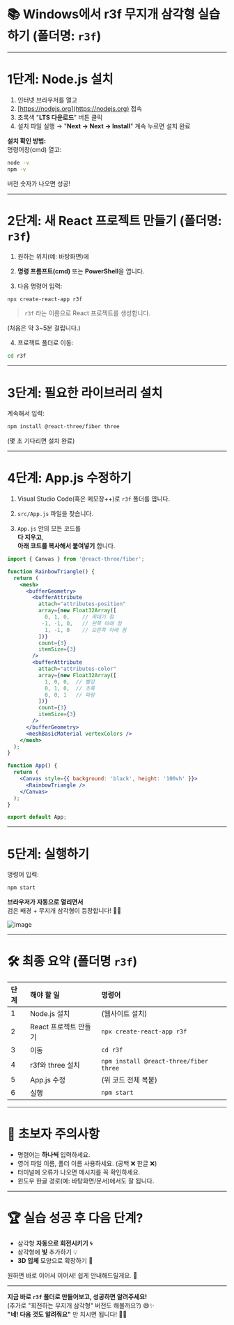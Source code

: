 # 📚 Windows에서 r3f 무지개 삼각형 실습하기 (폴더명: `r3f`)

---

# 1단계: Node.js 설치

1. 인터넷 브라우저를 열고  
2. [https://nodejs.org](https://nodejs.org) 접속  
3. 초록색 "**LTS 다운로드**" 버튼 클릭  
4. 설치 파일 실행 → "**Next → Next → Install**" 계속 누르면 설치 완료

**설치 확인 방법:**  
명령어창(cmd) 열고:

```bash
node -v
npm -v
```
버전 숫자가 나오면 성공!

---

# 2단계: 새 React 프로젝트 만들기 (폴더명: `r3f`)

1. 원하는 위치(예: 바탕화면)에  
2. **명령 프롬프트(cmd)** 또는 **PowerShell**을 엽니다.

3. 다음 명령어 입력:

```bash
npx create-react-app r3f
```

> `r3f` 라는 이름으로 React 프로젝트를 생성합니다.

(처음은 약 3~5분 걸립니다.)

4. 프로젝트 폴더로 이동:

```bash
cd r3f
```

---

# 3단계: 필요한 라이브러리 설치

계속해서 입력:

```bash
npm install @react-three/fiber three
```

(몇 초 기다리면 설치 완료)

---

# 4단계: App.js 수정하기

1. Visual Studio Code(혹은 메모장++)로 `r3f` 폴더를 엽니다.

2. `src/App.js` 파일을 찾습니다.

3. `App.js` 안의 모든 코드를  
**다 지우고**,  
**아래 코드를 복사해서 붙여넣기** 합니다.

```jsx
import { Canvas } from '@react-three/fiber';

function RainbowTriangle() {
  return (
    <mesh>
      <bufferGeometry>
        <bufferAttribute
          attach="attributes-position"
          array={new Float32Array([
            0, 1, 0,    // 꼭대기 점
           -1, -1, 0,   // 왼쪽 아래 점
            1, -1, 0    // 오른쪽 아래 점
          ])}
          count={3}
          itemSize={3}
        />
        <bufferAttribute
          attach="attributes-color"
          array={new Float32Array([
            1, 0, 0,  // 빨강
            0, 1, 0,  // 초록
            0, 0, 1   // 파랑
          ])}
          count={3}
          itemSize={3}
        />
      </bufferGeometry>
      <meshBasicMaterial vertexColors />
    </mesh>
  );
}

function App() {
  return (
    <Canvas style={{ background: 'black', height: '100vh' }}>
      <RainbowTriangle />
    </Canvas>
  );
}

export default App;
```

---

# 5단계: 실행하기

명령어 입력:

```bash
npm start
```

**브라우저가 자동으로 열리면서**  
검은 배경 + 무지개 삼각형이 등장합니다! 🌈🔺

![image](https://github.com/user-attachments/assets/baeb05a4-96e2-4602-9068-f8ba79a2e203)


---

# 🛠️ 최종 요약 (폴더명 `r3f`)

| 단계 | 해야 할 일 | 명령어 |
|:---|:---|:---|
| 1 | Node.js 설치 | (웹사이트 설치) |
| 2 | React 프로젝트 만들기 | `npx create-react-app r3f` |
| 3 | 이동 | `cd r3f` |
| 4 | r3f와 three 설치 | `npm install @react-three/fiber three` |
| 5 | App.js 수정 | (위 코드 전체 복붙) |
| 6 | 실행 | `npm start` |

---

# 🎯 초보자 주의사항

- 명령어는 **하나씩** 입력하세요.
- 영어 파일 이름, 폴더 이름 사용하세요. (공백 ❌ 한글 ❌)
- 터미널에 오류가 나오면 메시지를 꼭 확인하세요.
- 윈도우 한글 경로(예: 바탕화면/문서)에서도 잘 됩니다.

---

# 🏆 실습 성공 후 다음 단계?

- 삼각형 **자동으로 회전시키기** 🌀  
- 삼각형에 **빛** 추가하기 💡  
- **3D 입체** 모양으로 확장하기 🔷

원하면 바로 이어서 이어서! 쉽게 안내해드릴게요. 🚀

---

**지금 바로 `r3f` 폴더로 만들어보고, 성공하면 알려주세요!**  
(추가로 "회전하는 무지개 삼각형" 버전도 해볼까요?) 😄✨  
**"네! 다음 것도 알려줘요"** 만 치시면 됩니다! 🎨🚀

